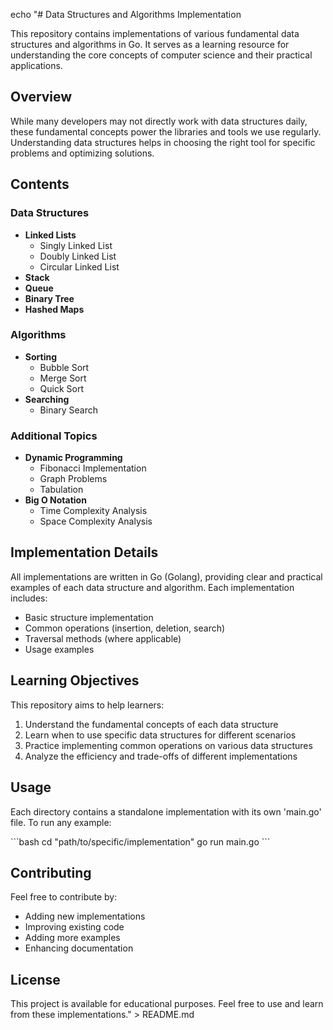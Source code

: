 echo "# Data Structures and Algorithms Implementation

This repository contains implementations of various fundamental data structures and algorithms in Go. It serves as a learning resource for understanding the core concepts of computer science and their practical applications.

## Overview

While many developers may not directly work with data structures daily, these fundamental concepts power the libraries and tools we use regularly. Understanding data structures helps in choosing the right tool for specific problems and optimizing solutions.

## Contents

### Data Structures
- **Linked Lists**
  - Singly Linked List
  - Doubly Linked List
  - Circular Linked List
- **Stack**
- **Queue**
- **Binary Tree**
- **Hashed Maps**

### Algorithms
- **Sorting**
  - Bubble Sort
  - Merge Sort
  - Quick Sort
- **Searching**
  - Binary Search

### Additional Topics
- **Dynamic Programming**
  - Fibonacci Implementation
  - Graph Problems
  - Tabulation
- **Big O Notation**
  - Time Complexity Analysis
  - Space Complexity Analysis

## Implementation Details

All implementations are written in Go (Golang), providing clear and practical examples of each data structure and algorithm. Each implementation includes:
- Basic structure implementation
- Common operations (insertion, deletion, search)
- Traversal methods (where applicable)
- Usage examples

## Learning Objectives

This repository aims to help learners:
1. Understand the fundamental concepts of each data structure
2. Learn when to use specific data structures for different scenarios
3. Practice implementing common operations on various data structures
4. Analyze the efficiency and trade-offs of different implementations

## Usage

Each directory contains a standalone implementation with its own 'main.go' file. To run any example:

\`\`\`bash
cd "path/to/specific/implementation"
go run main.go
\`\`\`

## Contributing

Feel free to contribute by:
- Adding new implementations
- Improving existing code
- Adding more examples
- Enhancing documentation

## License

This project is available for educational purposes. Feel free to use and learn from these implementations." > README.md
